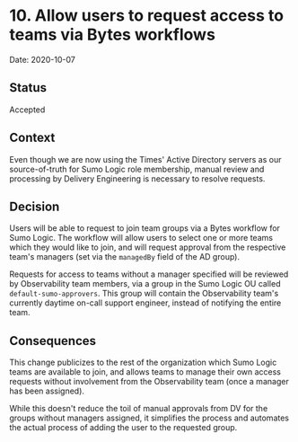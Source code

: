 # 10. Allow users to request access to teams via Bytes workflows

Date: 2020-10-07

## Status

Accepted

## Context

Even though we are now using the Times' Active Directory servers as our
source-of-truth for Sumo Logic role membership, manual review and processing by
Delivery Engineering is necessary to resolve requests.

## Decision

Users will be able to request to join team groups via a Bytes workflow for
Sumo Logic. The workflow will allow users to select one or more teams which they
would like to join, and will request approval from the respective team's
managers (set via the `managedBy` field of the AD group).

Requests for access to teams without a manager specified will be reviewed by
Observability team members, via a group in the Sumo Logic OU called
`default-sumo-approvers`. This group will contain the Observability team's
currently daytime on-call support engineer, instead of notifying the entire team.

## Consequences

This change publicizes to the rest of the organization which Sumo Logic teams
are available to join, and allows teams to manage their own access requests
without involvement from the Observability team (once a manager has been
assigned).

While this doesn't reduce the toil of manual approvals from DV for the groups
without managers assigned, it simplifies the process and automates the actual
process of adding the user to the requested group.
